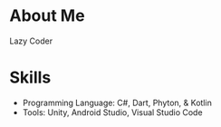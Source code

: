 # About Me

Lazy Coder

# Skills
- Programming Language: C#, Dart, Phyton, & Kotlin
- Tools: Unity, Android Studio, Visual Studio Code

<table width="20%">
  <thead>
    <tr>
    </tr>
  </thead>
  <tbody>
    <tr>
    </tr>
    <tr>
    </tr>
  </tbody>
</table>

